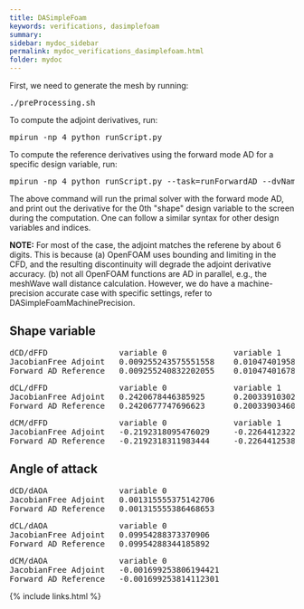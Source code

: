 ```yaml
---
title: DASimpleFoam
keywords: verifications, dasimplefoam
summary: 
sidebar: mydoc_sidebar
permalink: mydoc_verifications_dasimplefoam.html
folder: mydoc
---
```


First, we need to generate the mesh by running:

<pre>
./preProcessing.sh
</pre>

To compute the adjoint derivatives, run:

<pre>
mpirun -np 4 python runScript.py
</pre>

To compute the reference derivatives using the forward mode AD for a specific design variable, run: 

<pre>
mpirun -np 4 python runScript.py --task=runForwardAD --dvName="shape" --seedIndex=0
</pre>

The above command will run the primal solver with the forward mode AD, and print out the derivative for the 0th "shape" design variable to the screen during the computation. One can follow a similar syntax for other design variables and indices.

**NOTE:** For most of the case, the adjoint matches the referene by about 6 digits. This is because (a) OpenFOAM uses bounding and limiting in the CFD, and the resulting discontinuity will degrade the adjoint derivative accuracy. (b) not all OpenFOAM functions are AD in parallel, e.g., the meshWave wall distance calculation. However, we do have a machine-precision accurate case with specific settings, refer to DASimpleFoamMachinePrecision.

## Shape variable
<pre>
dCD/dFFD               variable 0              variable 1            variable 2
JacobianFree Adjoint   0.009255243575551558    0.01047401958164599   0.02533621106400400
Forward AD Reference   0.009255240832202055    0.01047401678464814   0.02533620897519522
</pre>

<pre>
dCL/dFFD               variable 0              variable 1            variable 2
JacobianFree Adjoint   0.2420678446385925      0.2003391030258654    0.2803494795556929
Forward AD Reference   0.2420677747696623      0.2003390346061161    0.280349381693572
</pre>

<pre>
dCM/dFFD               variable 0              variable 1            variable 2
JacobianFree Adjoint   -0.2192318095476029     -0.2264412322773979   -0.2456426330965034
Forward AD Reference   -0.2192318311983444     -0.2264412538422797   -0.2456426563391394
</pre>

## Angle of attack
<pre>
dCD/dAOA               variable 0          
JacobianFree Adjoint   0.001315555375142706
Forward AD Reference   0.001315555386468653
</pre>

<pre>
dCL/dAOA               variable 0          
JacobianFree Adjoint   0.09954288373370906
Forward AD Reference   0.09954288344185892
</pre>

<pre>
dCM/dAOA               variable 0          
JacobianFree Adjoint   -0.001699253806194421
Forward AD Reference   -0.001699253814112301
</pre>


{% include links.html %}
